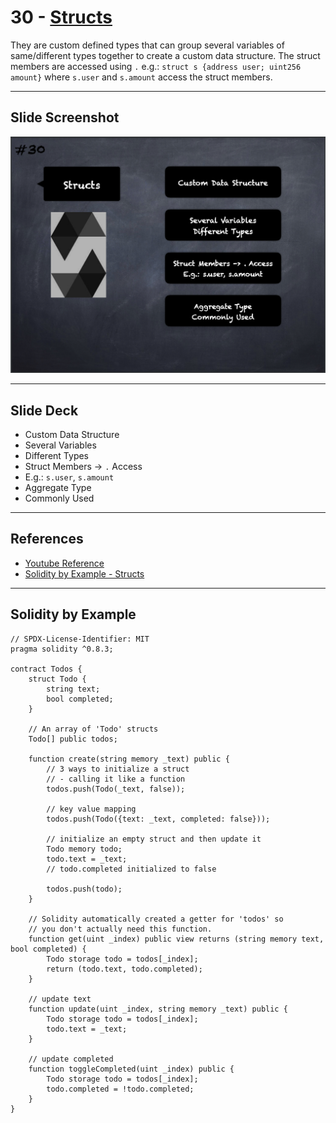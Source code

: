 # 30 - [Structs](Structs.md)
They are custom defined types that can group several variables of same/different types together to create a custom data structure. The struct members are accessed using `.` e.g.: `struct s {address user; uint256 amount}` where `s.user` and `s.amount` access the struct members.

___
## Slide Screenshot
![030.png](../../images/2.Solidity%20101/030.png)
___
## Slide Deck
- Custom Data Structure
- Several Variables
- Different Types
- Struct Members -> `.` Access
- E.g.: `s.user`, `s.amount`
- Aggregate Type
- Commonly Used
___
## References
- [Youtube Reference](https://youtu.be/TCl1IcGl_3I?t=818)
- [Solidity by Example - Structs](https://solidity-by-example.org/structs/)
___
## Solidity by Example
```solidity
// SPDX-License-Identifier: MIT
pragma solidity ^0.8.3;

contract Todos {
    struct Todo {
        string text;
        bool completed;
    }

    // An array of 'Todo' structs
    Todo[] public todos;

    function create(string memory _text) public {
        // 3 ways to initialize a struct
        // - calling it like a function
        todos.push(Todo(_text, false));

        // key value mapping
        todos.push(Todo({text: _text, completed: false}));

        // initialize an empty struct and then update it
        Todo memory todo;
        todo.text = _text;
        // todo.completed initialized to false

        todos.push(todo);
    }

    // Solidity automatically created a getter for 'todos' so
    // you don't actually need this function.
    function get(uint _index) public view returns (string memory text, bool completed) {
        Todo storage todo = todos[_index];
        return (todo.text, todo.completed);
    }

    // update text
    function update(uint _index, string memory _text) public {
        Todo storage todo = todos[_index];
        todo.text = _text;
    }

    // update completed
    function toggleCompleted(uint _index) public {
        Todo storage todo = todos[_index];
        todo.completed = !todo.completed;
    }
}
```

